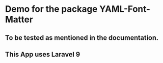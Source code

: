 # Demo for the package YAML-Font-Matter
## To be tested as mentioned in the documentation.
## This App uses Laravel 9